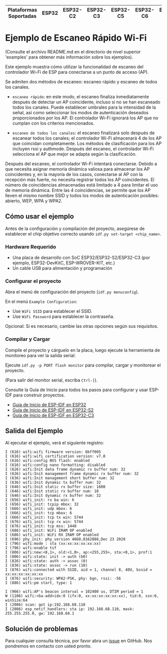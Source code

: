| Plataformas Soportadas | ESP32 | ESP32-C2 | ESP32-C3 | ESP32-C5 | ESP32-C6 | ESP32-C61 | ESP32-S2 | ESP32-S3 |
| ---------------------- | ----- | -------- | -------- | -------- | -------- | --------- | -------- | -------- |

# Ejemplo de Escaneo Rápido Wi-Fi

(Consulte el archivo README.md en el directorio de nivel superior 'examples' para obtener más información sobre los ejemplos).

Este ejemplo muestra cómo utilizar la funcionalidad de escaneo del controlador Wi-Fi de ESP para conectarse a un punto de acceso (AP).

Se admiten dos métodos de escaneo: escaneo rápido y escaneo de todos los canales.

* `escaneo rápido`: en este modo, el escaneo finaliza inmediatamente después de detectar un AP coincidente, incluso si no se han escaneado todos los canales. Puede establecer umbrales para la intensidad de la señal, así como seleccionar los modos de autenticación deseados proporcionados por los AP. El controlador Wi-Fi ignorará los AP que no cumplan con los criterios mencionados.

* `escaneo de todos los canales`: el escaneo finalizará solo después de escanear todos los canales; el controlador Wi-Fi almacenará 4 de los AP que coincidan completamente. Los métodos de clasificación para los AP incluyen rssi y authmode. Después del escaneo, el controlador Wi-Fi selecciona el AP que mejor se adapta según la clasificación.

Después del escaneo, el controlador Wi-Fi intentará conectarse. Debido a que necesita asignar memoria dinámica valiosa para almacenar los AP coincidentes y, en la mayoría de los casos, conectarse al AP con la recepción más fuerte, no necesita registrar todos los AP coincidentes. El número de coincidencias almacenadas está limitado a 4 para limitar el uso de memoria dinámica. Entre las 4 coincidencias, se permite que los AP lleven el mismo nombre SSID y todos los modos de autenticación posibles: abierto, WEP, WPA y WPA2.

## Cómo usar el ejemplo

Antes de la configuración y compilación del proyecto, asegúrese de establecer el chip objetivo correcto usando `idf.py set-target <chip_name>`.

### Hardware Requerido

* Una placa de desarrollo con SoC ESP32/ESP32-S2/ESP32-C3 (por ejemplo, ESP32-DevKitC, ESP-WROVER-KIT, etc.)
* Un cable USB para alimentación y programación

### Configurar el proyecto

Abra el menú de configuración del proyecto (`idf.py menuconfig`).

En el menú `Example Configuration`:

* Use `WiFi SSID` para establecer el SSID.
* Use `WiFi Password` para establecer la contraseña.

Opcional: Si es necesario, cambie las otras opciones según sus requisitos.

### Compilar y Cargar

Compile el proyecto y cárguelo en la placa, luego ejecute la herramienta de monitoreo para ver la salida serial:

Ejecute `idf.py -p PORT flash monitor` para compilar, cargar y monitorear el proyecto.

(Para salir del monitor serial, escriba ``Ctrl-]``).

Consulte la Guía de Inicio para todos los pasos para configurar y usar ESP-IDF para construir proyectos.

* [Guía de Inicio de ESP-IDF en ESP32](https://docs.espressif.com/projects/esp-idf/en/latest/esp32/get-started/index.html)
* [Guía de Inicio de ESP-IDF en ESP32-S2](https://docs.espressif.com/projects/esp-idf/en/latest/esp32s2/get-started/index.html)
* [Guía de Inicio de ESP-IDF en ESP32-C3](https://docs.espressif.com/projects/esp-idf/en/latest/esp32c3/get-started/index.html)

## Salida del Ejemplo

Al ejecutar el ejemplo, verá el siguiente registro:

```
I (616) wifi:wifi firmware version: 6bff005
I (616) wifi:wifi certification version: v7.0
I (616) wifi:config NVS flash: enabled
I (616) wifi:config nano formatting: disabled
I (626) wifi:Init data frame dynamic rx buffer num: 32
I (626) wifi:Init management frame dynamic rx buffer num: 32
I (636) wifi:Init management short buffer num: 32
I (636) wifi:Init dynamic tx buffer num: 32
I (646) wifi:Init static rx buffer size: 1600
I (646) wifi:Init static rx buffer num: 10
I (646) wifi:Init dynamic rx buffer num: 32
I (656) wifi_init: rx ba win: 6
I (656) wifi_init: tcpip mbox: 32
I (666) wifi_init: udp mbox: 6
I (666) wifi_init: tcp mbox: 6
I (666) wifi_init: tcp tx win: 5744
I (676) wifi_init: tcp rx win: 5744
I (676) wifi_init: tcp mss: 1440
I (686) wifi_init: WiFi IRAM OP enabled
I (686) wifi_init: WiFi RX IRAM OP enabled
I (696) phy_init: phy_version 4660,0162888,Dec 23 2020
I (796) wifi:mode : sta (xx:xx:xx:xx:xx:xx)
I (796) wifi:enable tsf
I (806) wifi:new:<8,1>, old:<1,0>, ap:<255,255>, sta:<8,1>, prof:1
I (806) wifi:state: init -> auth (b0)
I (826) wifi:state: auth -> assoc (0)
I (836) wifi:state: assoc -> run (10)
I (876) wifi:connected with SSID, aid = 1, channel 8, 40U, bssid = xx:xx:xx:xx:xx:xx
I (876) wifi:security: WPA2-PSK, phy: bgn, rssi: -56
I (886) wifi:pm start, type: 1

I (966) wifi:AP's beacon interval = 102400 us, DTIM period = 1
W (1106) wifi:<ba-add>idx:0 (ifx:0, xx:xx:xx:xx:xx:xx), tid:0, ssn:0, winSize:64
I (2086) scan: got ip:192.168.68.110
I (2086) esp_netif_handlers: sta ip: 192.168.68.110, mask: 255.255.255.0, gw: 192.168.68.1

```

## Solución de problemas

Para cualquier consulta técnica, por favor abra un [issue](https://github.com/espressif/esp-idf/issues) en GitHub. Nos pondremos en contacto con usted pronto.
